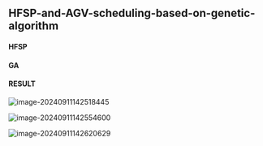 ## HFSP-and-AGV-scheduling-based-on-genetic-algorithm

#### HFSP

#### GA

#### RESULT

![image-20240911142518445](https://gitee.com/xiahuayan/public-image-lab/raw/master/img/202409111425416.png)

![image-20240911142554600](https://gitee.com/xiahuayan/public-image-lab/raw/master/img/202409111425216.png)



![image-20240911142620629](https://gitee.com/xiahuayan/public-image-lab/raw/master/img/202409111426221.png)

